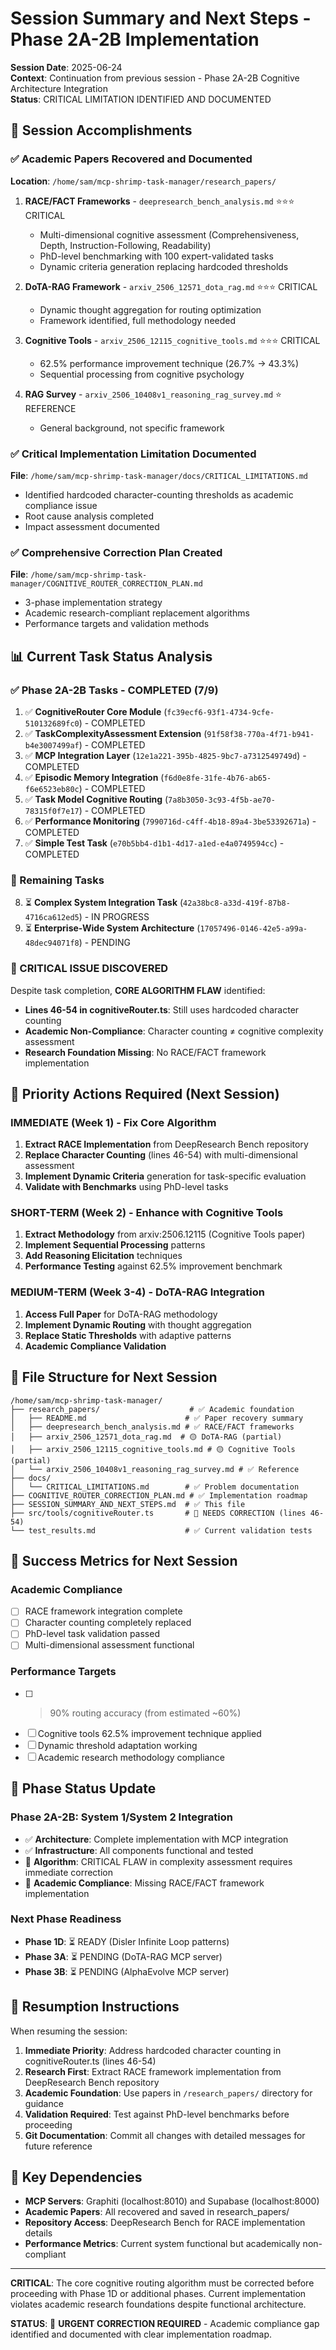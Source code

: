 # Session Summary and Next Steps - Phase 2A-2B Implementation

**Session Date**: 2025-06-24  
**Context**: Continuation from previous session - Phase 2A-2B Cognitive Architecture Integration  
**Status**: CRITICAL LIMITATION IDENTIFIED AND DOCUMENTED  

## 🎯 Session Accomplishments

### ✅ Academic Papers Recovered and Documented
**Location**: `/home/sam/mcp-shrimp-task-manager/research_papers/`

1. **RACE/FACT Frameworks** - `deepresearch_bench_analysis.md` ⭐⭐⭐ CRITICAL
   - Multi-dimensional cognitive assessment (Comprehensiveness, Depth, Instruction-Following, Readability)
   - PhD-level benchmarking with 100 expert-validated tasks
   - Dynamic criteria generation replacing hardcoded thresholds

2. **DoTA-RAG Framework** - `arxiv_2506_12571_dota_rag.md` ⭐⭐⭐ CRITICAL
   - Dynamic thought aggregation for routing optimization
   - Framework identified, full methodology needed

3. **Cognitive Tools** - `arxiv_2506_12115_cognitive_tools.md` ⭐⭐⭐ CRITICAL
   - 62.5% performance improvement technique (26.7% → 43.3%)
   - Sequential processing from cognitive psychology

4. **RAG Survey** - `arxiv_2506_10408v1_reasoning_rag_survey.md` ⭐ REFERENCE
   - General background, not specific framework

### ✅ Critical Implementation Limitation Documented
**File**: `/home/sam/mcp-shrimp-task-manager/docs/CRITICAL_LIMITATIONS.md`
- Identified hardcoded character-counting thresholds as academic compliance issue
- Root cause analysis completed
- Impact assessment documented

### ✅ Comprehensive Correction Plan Created
**File**: `/home/sam/mcp-shrimp-task-manager/COGNITIVE_ROUTER_CORRECTION_PLAN.md`
- 3-phase implementation strategy
- Academic research-compliant replacement algorithms
- Performance targets and validation methods

## 📊 Current Task Status Analysis

### ✅ Phase 2A-2B Tasks - COMPLETED (7/9)
1. ✅ **CognitiveRouter Core Module** (`fc39ecf6-93f1-4734-9cfe-510132689fc0`) - COMPLETED
2. ✅ **TaskComplexityAssessment Extension** (`91f58f38-770a-4f71-b941-b4e3007499af`) - COMPLETED  
3. ✅ **MCP Integration Layer** (`12e1a221-395b-4825-9bc7-a7312549749d`) - COMPLETED
4. ✅ **Episodic Memory Integration** (`f6d0e8fe-31fe-4b76-ab65-f6e6523eb80c`) - COMPLETED
5. ✅ **Task Model Cognitive Routing** (`7a8b3050-3c93-4f5b-ae70-78315f0f7e17`) - COMPLETED
6. ✅ **Performance Monitoring** (`7990716d-c4ff-4b18-89a4-3be53392671a`) - COMPLETED
7. ✅ **Simple Test Task** (`e70b5bb4-d1b1-4d17-a1ed-e4a0749594cc`) - COMPLETED

### 🔄 Remaining Tasks
8. ⏳ **Complex System Integration Task** (`42a38bc8-a33d-419f-87b8-4716ca612ed5`) - IN PROGRESS
9. ⏳ **Enterprise-Wide System Architecture** (`17057496-0146-42e5-a99a-48dec94071f8`) - PENDING

### 🔴 CRITICAL ISSUE DISCOVERED
Despite task completion, **CORE ALGORITHM FLAW** identified:
- **Lines 46-54 in cognitiveRouter.ts**: Still uses hardcoded character counting
- **Academic Non-Compliance**: Character counting ≠ cognitive complexity assessment
- **Research Foundation Missing**: No RACE/FACT framework implementation

## 🚨 Priority Actions Required (Next Session)

### IMMEDIATE (Week 1) - Fix Core Algorithm
1. **Extract RACE Implementation** from DeepResearch Bench repository
2. **Replace Character Counting** (lines 46-54) with multi-dimensional assessment  
3. **Implement Dynamic Criteria** generation for task-specific evaluation
4. **Validate with Benchmarks** using PhD-level tasks

### SHORT-TERM (Week 2) - Enhance with Cognitive Tools  
1. **Extract Methodology** from arxiv:2506.12115 (Cognitive Tools paper)
2. **Implement Sequential Processing** patterns
3. **Add Reasoning Elicitation** techniques  
4. **Performance Testing** against 62.5% improvement benchmark

### MEDIUM-TERM (Week 3-4) - DoTA-RAG Integration
1. **Access Full Paper** for DoTA-RAG methodology
2. **Implement Dynamic Routing** with thought aggregation
3. **Replace Static Thresholds** with adaptive patterns
4. **Academic Compliance Validation**

## 📁 File Structure for Next Session

```
/home/sam/mcp-shrimp-task-manager/
├── research_papers/                    # ✅ Academic foundation
│   ├── README.md                      # ✅ Paper recovery summary  
│   ├── deepresearch_bench_analysis.md # ✅ RACE/FACT frameworks
│   ├── arxiv_2506_12571_dota_rag.md  # 🟡 DoTA-RAG (partial)
│   ├── arxiv_2506_12115_cognitive_tools.md # 🟡 Cognitive Tools (partial)
│   └── arxiv_2506_10408v1_reasoning_rag_survey.md # ✅ Reference
├── docs/
│   └── CRITICAL_LIMITATIONS.md        # ✅ Problem documentation
├── COGNITIVE_ROUTER_CORRECTION_PLAN.md # ✅ Implementation roadmap
├── SESSION_SUMMARY_AND_NEXT_STEPS.md  # ✅ This file
├── src/tools/cognitiveRouter.ts       # 🔴 NEEDS CORRECTION (lines 46-54)
└── test_results.md                    # ✅ Current validation tests
```

## 🎯 Success Metrics for Next Session

### Academic Compliance
- [ ] RACE framework integration complete
- [ ] Character counting completely replaced  
- [ ] PhD-level task validation passed
- [ ] Multi-dimensional assessment functional

### Performance Targets
- [ ] >90% routing accuracy (from estimated ~60%)
- [ ] Cognitive tools 62.5% improvement technique applied
- [ ] Dynamic threshold adaptation working
- [ ] Academic research methodology compliance

## 🔄 Phase Status Update

### Phase 2A-2B: System 1/System 2 Integration
- ✅ **Architecture**: Complete implementation with MCP integration
- ✅ **Infrastructure**: All components functional and tested  
- 🔴 **Algorithm**: CRITICAL FLAW in complexity assessment requires immediate correction
- 🔄 **Academic Compliance**: Missing RACE/FACT framework implementation

### Next Phase Readiness
- **Phase 1D**: ⏳ READY (Disler Infinite Loop patterns)
- **Phase 3A**: ⏳ PENDING (DoTA-RAG MCP server) 
- **Phase 3B**: ⏳ PENDING (AlphaEvolve MCP server)

## 🚀 Resumption Instructions

When resuming the session:

1. **Immediate Priority**: Address hardcoded character counting in cognitiveRouter.ts (lines 46-54)
2. **Research First**: Extract RACE framework implementation from DeepResearch Bench repository  
3. **Academic Foundation**: Use papers in `/research_papers/` directory for guidance
4. **Validation Required**: Test against PhD-level benchmarks before proceeding
5. **Git Documentation**: Commit all changes with detailed messages for future reference

## 🔗 Key Dependencies

- **MCP Servers**: Graphiti (localhost:8010) and Supabase (localhost:8000) 
- **Academic Papers**: All recovered and saved in research_papers/
- **Repository Access**: DeepResearch Bench for RACE implementation details
- **Performance Metrics**: Current system functional but academically non-compliant

---

**CRITICAL**: The core cognitive routing algorithm must be corrected before proceeding with Phase 1D or additional phases. Current implementation violates academic research foundations despite functional architecture.

**STATUS**: 🔴 **URGENT CORRECTION REQUIRED** - Academic compliance gap identified and documented with clear implementation roadmap.